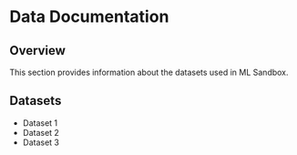 <!-- filepath: /C:/Users/hriti/project/ML-Sandbox/docs/data.md -->
# Data Documentation

## Overview
This section provides information about the datasets used in ML Sandbox.

## Datasets
- Dataset 1
- Dataset 2
- Dataset 3